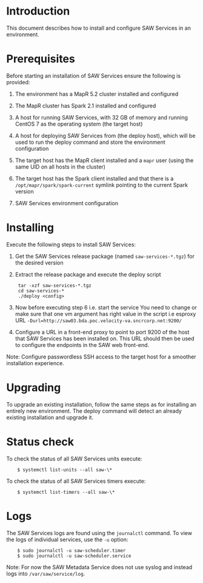 # Introduction

This document describes how to install and configure SAW Services in
an environment.

# Prerequisites

Before starting an installation of SAW Services ensure the following
is provided:

1. The environment has a MapR 5.2 cluster installed and configured

2. The MapR cluster has Spark 2.1 installed and configured

3. A host for running SAW Services, with 32 GB of memory and running
   CentOS 7 as the operating system (the target host)

4. A host for deploying SAW Services from (the deploy host), which
   will be used to run the deploy command and store the environment
   configuration

4. The target host has the MapR client installed and a `mapr` user
   (using the same UID on all hosts in the cluster)

5. The target host has the Spark client installed and that there is a
   `/opt/mapr/spark/spark-current` symlink pointing to the current
   Spark version

6. SAW Services environment configuration

# Installing

Execute the following steps to install SAW Services:

1. Get the SAW Services release package (named
   `saw-services-*.tgz`) for the desired version

2. Extract the release package and execute the deploy script

        tar -xzf saw-services-*.tgz
        cd saw-services-*
        ./deploy <config>

3. Now before executing step 6 i.e. start the service
   You need to change or make sure that one vm argument has right value in the script i.e esproxy URL
   ` -Durl=http://saw03.bda.poc.velocity-va.sncrcorp.net:9200/ `
  
4. Configure a URL in a front-end proxy to point to port 9200 of the
   host that SAW Services has been installed on.  This URL should then
   be used to configure the endpoints in the SAW web front-end.

Note: Configure passwordless SSH access to the target host for a
smoother installation experience.

# Upgrading

To upgrade an existing installation, follow the same steps as for
installing an entirely new environment.  The deploy command will
detect an already existing installation and upgrade it.

# Status check

To check the status of all SAW Services units execute:

        $ systemctl list-units --all saw-\*

To check the status of all SAW Services timers execute:

        $ systemctl list-timers --all saw-\*

# Logs

The SAW Services logs are found using the `journalctl` command.  To
view the logs of individual services, use the `-u` option:

        $ sudo journalctl -u saw-scheduler.timer
        $ sudo journalctl -u saw-scheduler.service

Note: For now the SAW Metadata Service does not use syslog and instead
logs into `/var/saw/service/log`.

